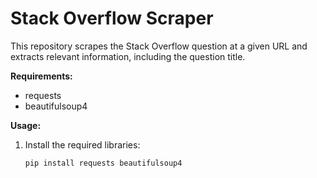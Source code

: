 # Stack Overflow Scraper
This repository scrapes the Stack Overflow question at a given URL and extracts relevant 
information, including the question title.

**Requirements:**

* requests
* beautifulsoup4

**Usage:**

1. Install the required libraries:

   ```bash
   pip install requests beautifulsoup4
